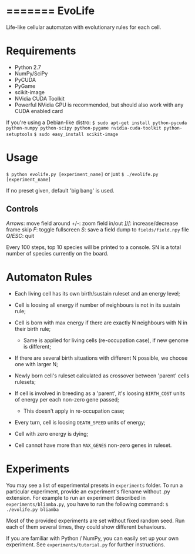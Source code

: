 =======
EvoLife
=======

Life-like cellular automaton with evolutionary rules for each cell.

Requirements
============

- Python 2.7
- NumPy/SciPy
- PyCUDA
- PyGame
- scikit-image
- NVidia CUDA Toolkit
- Powerful NVidia GPU is recommended, but should also work with any CUDA enabled card

If you're using a Debian-like distro:
``$ sudo apt-get install python-pycuda python-numpy python-scipy python-pygame nvidia-cuda-toolkit python-setuptools``
``$ sudo easy_install scikit-image``

Usage
=====

``$ python evolife.py [experiment_name]``
or just
``$ ./evolife.py [experiment_name]``

If no preset given, default 'big bang' is used.

Controls
--------

*Arrows*: move field around
*+*/*-*: zoom field in/out
*]*/*[*: increase/decrease frame skip
*F*: toggle fullscreen
*S*: save a field dump to `fields/field.npy` file
*Q*/*ESC*: quit

Every 100 steps, top 10 species will be printed to a console. SN is a total number of species currently on the board.

Automaton Rules
===============

- Each living cell has its own birth/sustain ruleset and an energy level;
- Cell is loosing all energy if number of neighbours is not in its sustain rule;
- Cell is born with max energy if there are exactly N neighbours with N in their birth rule;

  - Same is applied for living cells (re-occupation case), if new genome is different;

- If there are several birth situations with different N possible, we choose one with larger N;
- Newly born cell's ruleset calculated as crossover between 'parent' cells rulesets;
- If cell is involved in breeding as a 'parent', it's loosing `BIRTH_COST` units of energy per each non-zero gene passed;

  - This doesn't apply in re-occupation case;

- Every turn, cell is loosing `DEATH_SPEED` units of energy;
- Cell with zero energy is dying;
- Cell cannot have more than `MAX_GENES` non-zero genes in ruleset.

Experiments
===========

You may see a list of experimental presets in `experiments` folder. To run a particular experiment, provide an experiment's filename without .py extension. For example to run an experiment described in ``experiments/bliamba.py``, you have to run the following command:
``$ ./evolife.py bliamba``

Most of the provided experiments are set without fixed random seed. Run each of them several times, they could show different behaviours. 

If you are familiar with Python / NumPy, you can easily set up your own experiment. See ``experiments/tutorial.py`` for further instructions.
